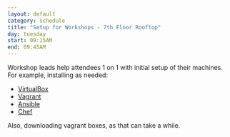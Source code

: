 ```yaml
---
layout: default
category: schedule
title: "Setup for Workshops - 7th Floor Rooftop"
day: tuesday
start: 09:15AM
end: 09:45AM
---
```


Workshop leads help attendees 1 on 1 with initial setup of their machines.  For example, installing as needed:

* [VirtualBox](https://www.virtualbox.org/)
* [Vagrant](https://www.vagrantup.com/)
* [Ansible](https://www.ansible.com/)
* [Chef](https://www.chef.io/)

Also, downloading vagrant boxes, as that can take a while.
